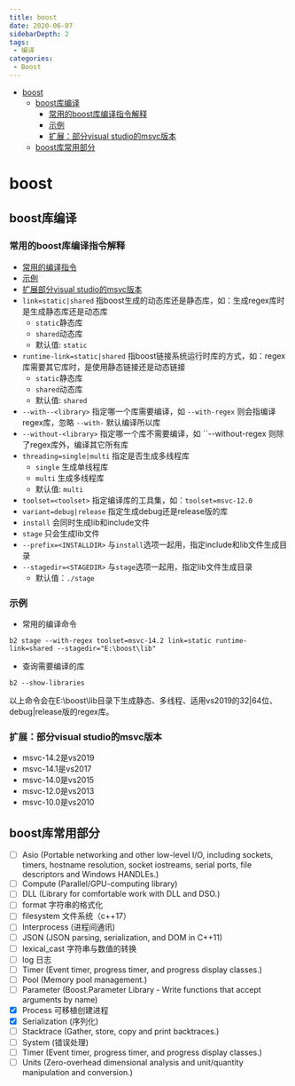 ```yaml
---
title: boost
date: 2020-06-07
sidebarDepth: 2
tags:
 - 编译
categories:
 - Boost
---
```

- [boost](#boost)
  - [boost库编译](#boost库编译)
    - [常用的boost库编译指令解释](#常用的boost库编译指令解释)
    - [示例](#示例)
    - [扩展：部分visual studio的msvc版本](#扩展部分visual-studio的msvc版本)
  - [boost库常用部分](#boost库常用部分)
# boost
## boost库编译
### 常用的boost库编译指令解释
- [常用的编译指令](#常用的编译指令)
- [示例](#示例)
- [扩展部分visual studio的msvc版本](#扩展:部分visual&nbsp;studio的msvc版本)
- `link=static|shared` 指boost生成的动态库还是静态库，如：生成regex库时是生成静态库还是动态库
  - `static`静态库
  - `shared`动态库
  - 默认值: `static`
- `runtime-link=static|shared` 指boost链接系统运行时库的方式，如：regex库需要其它库时，是使用静态链接还是动态链接
  - `static`静态库
  - `shared`动态库
  - 默认值: `shared`
- `--with--<library>` 指定哪一个库需要编译，如 `--with-regex` 则会指编译regex库，忽略 `--with-` 默认编译所以库
- `--without-<library>` 指定哪一个库不需要编译，如 ``--without-regex 则除了regex库外，编译其它所有库
- `threading=single|multi` 指定是否生成多线程库
  - `single` 生成单线程库
  - `multi` 生成多线程库
  - 默认值: `multi`
- `toolset=<toolset>`         指定编译库的工具集，如：`toolset=msvc-12.0`
- `variant=debug|release`   指定生成debug还是release版的库
- `install` 会同时生成lib和include文件
- `stage` 只会生成lib文件
- `--prefix=<INSTALLDIR>` 与`install`选项一起用，指定include和lib文件生成目录
- `--stagedir=<STAGEDIR>` 与`stage`选项一起用，指定lib文件生成目录
  - 默认值：`./stage`
### 示例
* 常用的编译命令
```shellsession
b2 stage --with-regex toolset=msvc-14.2 link=static runtime-link=shared --stagedir="E:\boost\lib"
```
* 查询需要编译的库
```shellsession
b2 --show-libraries
```
以上命令会在E:\boost\lib目录下生成静态、多线程、适用vs2019的32|64位、debug|release版的regex库。
### 扩展：部分visual studio的msvc版本
- msvc-14.2是vs2019 
- msvc-14.1是vs2017
- msvc-14.0是vs2015
- msvc-12.0是vs2013
- msvc-10.0是vs2010
## boost库常用部分
- [ ] Asio (Portable networking and other low-level I/O, including sockets, timers, hostname resolution, socket iostreams, serial ports, file descriptors and Windows HANDLEs.)
- [ ] Compute (Parallel/GPU-computing library)
- [ ] DLL (Library for comfortable work with DLL and DSO.)
- [ ] format 字符串的格式化
- [ ] filesystem 文件系统（c++17）
- [ ] Interprocess (进程间通讯)
- [ ] JSON (JSON parsing, serialization, and DOM in C++11)
- [ ] lexical_cast 字符串与数值的转换
- [ ] log 日志
- [ ] Timer (Event timer, progress timer, and progress display classes.)
- [ ] Pool (Memory pool management.)
- [ ] Parameter (Boost.Parameter Library - Write functions that accept arguments by name)
- [x] Process 可移植创建进程
- [x] Serialization (序列化)
- [ ] Stacktrace (Gather, store, copy and print backtraces.)
- [ ] System (错误处理)
- [ ] Timer (Event timer, progress timer, and progress display classes.) 
- [ ] Units (Zero-overhead dimensional analysis and unit/quantity manipulation and conversion.)
